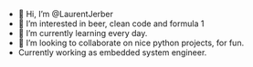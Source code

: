 - 👋 Hi, I’m @LaurentJerber
- 👀 I’m interested in beer, clean code and formula 1
- 🌱 I’m currently learning every day.
- 💞️ I’m looking to collaborate on nice python projects, for fun.
- Currently working as embedded system engineer.
